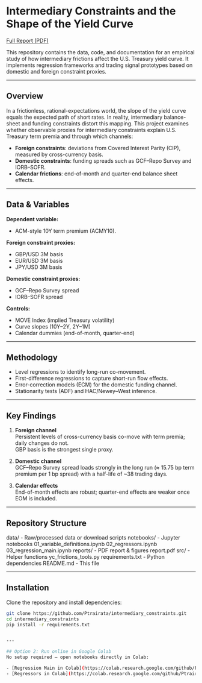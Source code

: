 # Intermediary Constraints and the Shape of the Yield Curve

[Full Report (PDF)](report/report.pdf)

This repository contains the data, code, and documentation for an empirical study of how 
intermediary frictions affect the U.S. Treasury yield curve. It implements regression 
frameworks and trading signal prototypes based on domestic and foreign constraint proxies.

---

## Overview

In a frictionless, rational-expectations world, the slope of the yield curve equals the expected 
path of short rates. In reality, intermediary balance-sheet and funding constraints distort this 
mapping. This project examines whether observable proxies for intermediary constraints explain 
U.S. Treasury term premia and through which channels:

- **Foreign constraints**: deviations from Covered Interest Parity (CIP), measured by cross-currency basis.  
- **Domestic constraints**: funding spreads such as GCF–Repo Survey and IORB–SOFR.  
- **Calendar frictions**: end-of-month and quarter-end balance sheet effects.  

---

## Data & Variables

**Dependent variable:**
- ACM-style 10Y term premium (ACMY10).  

**Foreign constraint proxies:**
- GBP/USD 3M basis  
- EUR/USD 3M basis  
- JPY/USD 3M basis  

**Domestic constraint proxies:**
- GCF–Repo Survey spread  
- IORB–SOFR spread  

**Controls:**
- MOVE Index (implied Treasury volatility)  
- Curve slopes (10Y–2Y, 2Y–1M)  
- Calendar dummies (end-of-month, quarter-end)  

---

## Methodology

- Level regressions to identify long-run co-movement.  
- First-difference regressions to capture short-run flow effects.  
- Error-correction models (ECM) for the domestic funding channel.  
- Stationarity tests (ADF) and HAC/Newey–West inference.  

---

## Key Findings

1. **Foreign channel**  
   Persistent levels of cross-currency basis co-move with term premia; daily changes do not.  
   GBP basis is the strongest single proxy.  

2. **Domestic channel**  
   GCF–Repo Survey spread loads strongly in the long run (≈ 15.75 bp term premium per 1 bp spread) 
   with a half-life of ~38 trading days.  

3. **Calendar effects**  
   End-of-month effects are robust; quarter-end effects are weaker once EOM is included.  

---

## Repository Structure

data/ - Raw/processed data or download scripts
notebooks/ - Jupyter notebooks
01_variable_definitions.ipynb
02_regressors.ipynb
03_regression_main.ipynb
reports/ - PDF report & figures
report.pdf
src/ - Helper functions
yc_frictions_tools.py
requirements.txt - Python dependencies
README.md - This file

---

## Installation

Clone the repository and install dependencies:

```bash
git clone https://github.com/Ptrairata/intermediary_constraints.git
cd intermediary_constraints
pip install -r requirements.txt


---

## Option 2: Run online in Google Colab
No setup required – open notebooks directly in Colab:

- [Regression Main in Colab](https://colab.research.google.com/github/Ptrairata/intermediary_constraints/blob/main/notebooks/regression_main.ipynb)  
- [Regressors in Colab](https://colab.research.google.com/github/Ptrairata/intermediary_constraints/blob/main/notebooks/regressors.ipynb)  




